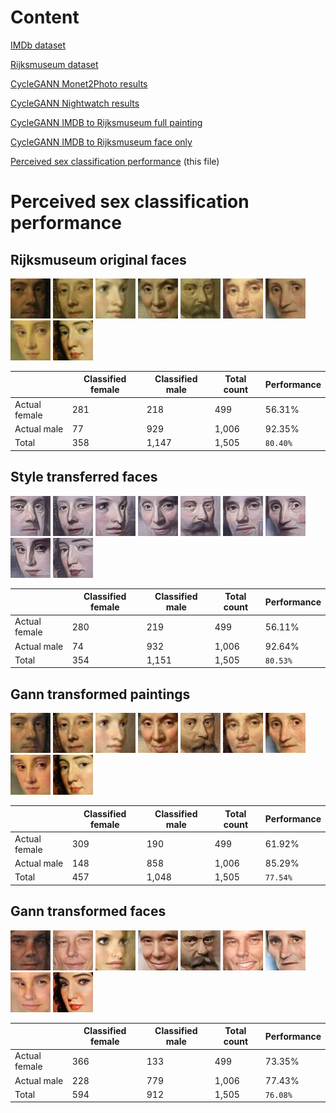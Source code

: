 # Content
[IMDb dataset](./IMDB.md)

[Rijksmuseum dataset](./Rijks.md)

[CycleGANN Monet2Photo results](./Monet2PhotoResults.md)

[CycleGANN Nightwatch results](./NightwatchResults.md)

[CycleGANN IMDB to Rijksmuseum full painting](./IMDB2RijksFullResults.md)

[CycleGANN IMDB to Rijksmuseum face only](./README.md)

[Perceived sex classification performance](./ClassificationResults.md) (this file)

# Perceived sex classification performance
## Rijksmuseum original faces
![Real](./FaceCropResults/0001755_SK-A-284.jpg)
![Real](./FaceCropResults/0001756_SK-A-285.jpg)
![Real](./FaceCropResults/0001811_SK-A-648.jpg)
![Real](./FaceCropResults/0001841_SK-A-275.jpg)
![Real](./FaceCropResults/0003706_SK-A-953.jpg)
![Real](./FaceCropResults/0003707_SK-A-957.jpg)
![Real](./FaceCropResults/0004270_SK-A-611.jpg)
![Real](./FaceCropResults/0004480_SK-A-2072.jpg)
![Real](./FaceCropResults/0004720_SK-A-179.jpg)

| | Classified female | Classified male | Total count| Performance |
 --- | --- | --- | --- | --- 
Actual female|281|218|499|56.31%
Actual male|77|929|1,006|92.35%
Total|358|1,147|1,505|`80.40%`
## Style transferred faces
![Style](./FaceCropResults/0001755_SK-A-284_10.jpg)
![Style](./FaceCropResults/0001756_SK-A-285_10.jpg)
![Style](./FaceCropResults/0001811_SK-A-648_10.jpg)
![Style](./FaceCropResults/0001841_SK-A-275_10.jpg)
![Style](./FaceCropResults/0003706_SK-A-953_10.jpg)
![Style](./FaceCropResults/0003707_SK-A-957_10.jpg)
![Style](./FaceCropResults/0004270_SK-A-611_10.jpg)
![Style](./FaceCropResults/0004480_SK-A-2072_10.jpg)
![Style](./FaceCropResults/0004720_SK-A-179_10.jpg)

| | Classified female | Classified male | Total count| Performance |
 --- | --- | --- | --- | --- 
Actual female|280|219|499|56.11%
Actual male|74|932|1,006|92.64%
Total|354|1,151|1,505|`80.53%`

## Gann transformed paintings
![Fake](./FaceCropResults/0001755_SK-A-284_fake_B.jpg)
![Fake](./FaceCropResults/0001756_SK-A-285_fake_B.jpg)
![Fake](./FaceCropResults/0001811_SK-A-648_fake_B.jpg)
![Fake](./FaceCropResults/0001841_SK-A-275_fake_B.jpg)
![Fake](./FaceCropResults/0003706_SK-A-953_fake_B.jpg)
![Fake](./FaceCropResults/0003707_SK-A-957_fake_B.jpg)
![Fake](./FaceCropResults/0004270_SK-A-611_fake_B.jpg)
![Fake](./FaceCropResults/0004480_SK-A-2072_fake_B.jpg)
![Fake](./FaceCropResults/0004720_SK-A-179_fake_B.jpg)

| | Classified female | Classified male | Total count| Performance |
 --- | --- | --- | --- | --- 
Actual female|309|190|499|61.92%
Actual male|148|858|1,006|85.29%
Total|457|1,048|1,505|`77.54%`

## Gann transformed faces
![Fake](./FaceCropResults/0001755_SK-A-284_fake_B-face.jpg)
![Fake](./FaceCropResults/0001756_SK-A-285_fake_B-face.jpg)
![Fake](./FaceCropResults/0001811_SK-A-648_fake_B-face.jpg)
![Fake](./FaceCropResults/0001841_SK-A-275_fake_B-face.jpg)
![Fake](./FaceCropResults/0003706_SK-A-953_fake_B-face.jpg)
![Fake](./FaceCropResults/0003707_SK-A-957_fake_B-face.jpg)
![Fake](./FaceCropResults/0004270_SK-A-611_fake_B-face.jpg)
![Fake](./FaceCropResults/0004480_SK-A-2072_fake_B-face.jpg)
![Fake](./FaceCropResults/0004720_SK-A-179_fake_B-face.jpg)

| | Classified female | Classified male | Total count| Performance |
 --- | --- | --- | --- | --- 
Actual female|366|133|499|73.35%
Actual male|228|779|1,006|77.43%
Total|594|912|1,505|`76.08%`
